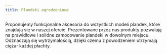 ```yaml
---
title: Plandeki ogrodzeniowe
---
```


Proponujemy funkcjonalne akcesoria do wszystkich modeli plandek, które znajdują się w naszej ofercie. Prezentowane przez nas produkty pozwalają na prawidłowe i solidne zamocowanie plandeki w dowolnym miejscu. Odznaczają się wytrzymałością, dzięki czemu z powodzeniem utrzymają ciężar każdej płachty.
